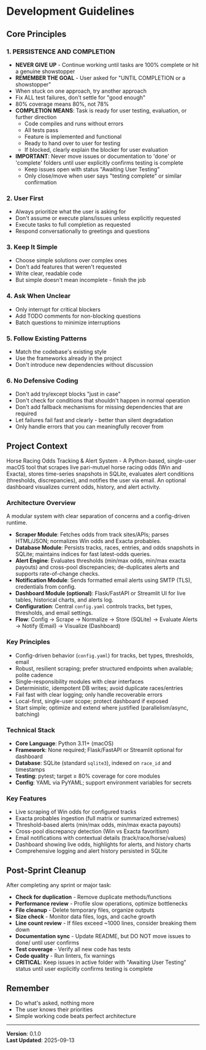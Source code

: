 # Development Guidelines

## Core Principles

### 1. PERSISTENCE AND COMPLETION
- **NEVER GIVE UP** - Continue working until tasks are 100% complete or hit a genuine showstopper
- **REMEMBER THE GOAL** - User asked for "UNTIL COMPLETION or a showstopper"
- When stuck on one approach, try another approach
- Fix ALL test failures, don't settle for "good enough"
- 80% coverage means 80%, not 78%
- **COMPLETION MEANS**: Task is ready for user testing, evaluation, or further direction
  - Code compiles and runs without errors
  - All tests pass
  - Feature is implemented and functional
  - Ready to hand over to user for testing
  - If blocked, clearly explain the blocker for user evaluation
- **IMPORTANT**: Never move issues or documentation to 'done' or 'complete' folders until user explicitly confirms testing is complete
  - Keep issues open with status "Awaiting User Testing"
  - Only close/move when user says "testing complete" or similar confirmation

### 2. User First
- Always prioritize what the user is asking for
- Don't assume or execute plans/issues unless explicitly requested
- Execute tasks to full completion as requested
- Respond conversationally to greetings and questions

### 3. Keep It Simple
- Choose simple solutions over complex ones
- Don't add features that weren't requested
- Write clear, readable code
- But simple doesn't mean incomplete - finish the job

### 4. Ask When Unclear
- Only interrupt for critical blockers
- Add TODO comments for non-blocking questions
- Batch questions to minimize interruptions

### 5. Follow Existing Patterns
- Match the codebase's existing style
- Use the frameworks already in the project
- Don't introduce new dependencies without discussion

### 6. No Defensive Coding
- Don't add try/except blocks "just in case" 
- Don't check for conditions that shouldn't happen in normal operation
- Don't add fallback mechanisms for missing dependencies that are required
- Let failures fail fast and clearly - better than silent degradation
- Only handle errors that you can meaningfully recover from

## Project Context
Horse Racing Odds Tracking & Alert System - A Python-based, single-user macOS tool that scrapes live pari-mutuel horse racing odds (Win and Exacta), stores time-series snapshots in SQLite, evaluates alert conditions (thresholds, discrepancies), and notifies the user via email. An optional dashboard visualizes current odds, history, and alert activity.

### Architecture Overview
A modular system with clear separation of concerns and a config-driven runtime.
- **Scraper Module**: Fetches odds from track sites/APIs; parses HTML/JSON; normalizes Win odds and Exacta probables.
- **Database Module**: Persists tracks, races, entries, and odds snapshots in SQLite; maintains indices for fast latest-odds queries.
- **Alert Engine**: Evaluates thresholds (min/max odds, min/max exacta payouts) and cross-pool discrepancies; de-duplicates alerts and supports rate-of-change checks.
- **Notification Module**: Sends formatted email alerts using SMTP (TLS), credentials from config.
- **Dashboard Module (optional)**: Flask/FastAPI or Streamlit UI for live tables, historical charts, and alerts log.
- **Configuration**: Central `config.yaml` controls tracks, bet types, thresholds, and email settings.
- **Flow**: Config → Scrape → Normalize → Store (SQLite) → Evaluate Alerts → Notify (Email) → Visualize (Dashboard)

### Key Principles
- Config-driven behavior (`config.yaml`) for tracks, bet types, thresholds, email
- Robust, resilient scraping; prefer structured endpoints when available; polite cadence
- Single-responsibility modules with clear interfaces
- Deterministic, idempotent DB writes; avoid duplicate races/entries
- Fail fast with clear logging; only handle recoverable errors
- Local-first, single-user scope; protect dashboard if exposed
- Start simple; optimize and extend where justified (parallelism/async, batching)

### Technical Stack
- **Core Language**: Python 3.11+ (macOS)
- **Framework**: None required; Flask/FastAPI or Streamlit optional for dashboard
- **Database**: SQLite (standard `sqlite3`), indexed on `race_id` and timestamps
- **Testing**: pytest; target ≥ 80% coverage for core modules
- **Config**: YAML via PyYAML; support environment variables for secrets

### Key Features
- Live scraping of Win odds for configured tracks
- Exacta probables ingestion (full matrix or summarized extremes)
- Threshold-based alerts (min/max odds, min/max exacta payouts)
- Cross-pool discrepancy detection (Win vs Exacta favoritism)
- Email notifications with contextual details (track/race/horse/values)
- Dashboard showing live odds, highlights for alerts, and history charts
- Comprehensive logging and alert history persisted in SQLite

## Post-Sprint Cleanup
After completing any sprint or major task:
- **Check for duplication** - Remove duplicate methods/functions
- **Performance review** - Profile slow operations, optimize bottlenecks
- **File cleanup** - Delete temporary files, organize outputs
- **Size check** - Monitor data files, logs, and cache growth
- **Line count review** - If files exceed ~1000 lines, consider breaking them down
- **Documentation sync** - Update README, but DO NOT move issues to done/ until user confirms
- **Test coverage** - Verify all new code has tests
- **Code quality** - Run linters, fix warnings
- **CRITICAL**: Keep issues in active folder with "Awaiting User Testing" status until user explicitly confirms testing is complete

## Remember
- Do what's asked, nothing more
- The user knows their priorities
- Simple working code beats perfect architecture

---
**Version**: 0.1.0  
**Last Updated**: 2025-09-13
